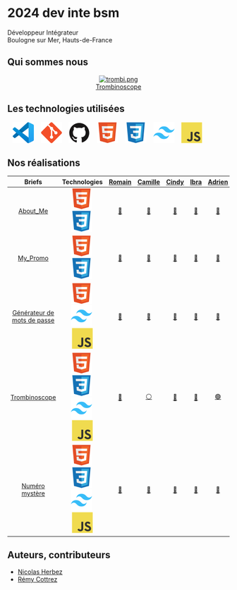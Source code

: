 # 2024 dev inte bsm

Développeur Intégrateur  
Boulogne sur Mer, Hauts-de-France

## Qui sommes nous

<figure>
    <div align="center">
        <a href="https://2024-dev-inte-bsm.github.io/trombi-lt">
            <img src="https://placehold.co/300x200?font=playfair-display&text=?" alt="trombi.png" style="width: 300px !important;">
        </a>
    </div>
    <div align="center">
        <figcaption>
            <a href="https://2024-dev-inte-bsm.github.io/trombi-lt" align="center">Trombinoscope</a>
        </figcaption>
    </div>
</figure>

## Les technologies utilisées

&nbsp;&nbsp;
![img_vscode](./img/vscode.svg)
&nbsp;&nbsp;
![img_git](./img/git.svg)
&nbsp;&nbsp;
![img_github](./img/github.svg)
&nbsp;&nbsp;
![img_html](./img/html.svg)
&nbsp;&nbsp;
![img_css](./img/css.svg)
&nbsp;&nbsp;
![img_tailwind](./img/tailwind.svg)
&nbsp;&nbsp;
![img_javascript](./img/javascript.svg)

## Nos réalisations

| Briefs | Technologies | <a href="https://github.com/Romain-Accary">Romain</a> | <a href="https://github.com/CamilleDev62">Camille</a> | <a href="https://github.com/cindcht">Cindy</a> | <a href="https://github.com/IbraDiouf">Ibra</a> | <a href="https://github.com/AdrienE62">Adrien</a> | <a href="https://github.com/Doryane24">Doryane</a> | <a href="https://github.com/Luzdeveloper">Florian</a> | <a href="https://github.com/gaetanlaurent">Gaëtan</a> | <a href="https://github.com/Jlouvet22">Jonathan</a> | <a href="https://github.com/LeoTellier62">Léo</a> | <a href="https://github.com/VAN-LANCKER-Steeve">Steeve</a> |
| :----: | :----: | :----: | :----: | :----: | :----: | :----: | :----: | :----: | :----: | :----: | :----: | :----: |
| [About_Me](https://github.com/2024-dev-inte-bsm/about_me) | ![img_html](./img/html.svg)&nbsp;![img_css](./img/css.svg)&nbsp; | <a href="https://github.com/2024-dev-inte-bsm/about_me-ra">🔗</a> | <a href="https://github.com/2024-dev-inte-bsm/about_me-cb">🔗</a> | <a href="https://github.com/2024-dev-inte-bsm/about_me-cd">🔗</a> | <a href="https://github.com/2024-dev-inte-bsm/about_me-pid">🔗</a> | <a href="https://github.com/2024-dev-inte-bsm/about_me-ae">🔗</a> | <a href="https://github.com/2024-dev-inte-bsm/about_me-dl">🔗</a> | <a href="https://github.com/2024-dev-inte-bsm/about_me-fl">🔗</a> | <a href="https://github.com/2024-dev-inte-bsm/about_me-gl">🔗</a> | <a href="https://github.com/2024-dev-inte-bsm/about_me-jl">🔗</a> | <a href="https://github.com/2024-dev-inte-bsm/about_me-lt">🔗</a> | <a href="https://github.com/2024-dev-inte-bsm/about_me-sv">🔗</a> |
| [My_Promo](https://github.com/2024-dev-inte-bsm/my_promo) | ![img_html](./img/html.svg)&nbsp;![img_css](./img/css.svg)&nbsp; | <a href="https://github.com/2024-dev-inte-bsm/my_promo-ra">🔗</a> | <a href="https://github.com/2024-dev-inte-bsm/my_promo-cb">🔗</a> | <a href="https://github.com/2024-dev-inte-bsm/my_promo-cd">🔗</a> | <a href="https://github.com/2024-dev-inte-bsm/my_promo-pid">🔗</a> | <a href="https://github.com/2024-dev-inte-bsm/my_promo-ae">🔗</a> | <a href="https://github.com/2024-dev-inte-bsm/my_promo-dl">🔗</a> | <a href="https://github.com/2024-dev-inte-bsm/my_promo-fl">🔗</a> | <a href="https://github.com/2024-dev-inte-bsm/my_promo-gl">🔗</a> | <a href="https://github.com/2024-dev-inte-bsm/my_promo-jl">🔗</a> | <a href="https://github.com/2024-dev-inte-bsm/my_promo-lt">🔗</a> | <a href="https://github.com/2024-dev-inte-bsm/my_promo-sv">🔗</a> |
| [Générateur de mots de passe](https://github.com/2024-dev-inte-bsm/password-generator) | ![img_html](./img/html.svg)&nbsp;![img_tailwind](./img/tailwind.svg)&nbsp;![img_javascript](./img/javascript.svg) | <a href="https://github.com/2024-dev-inte-bsm/password-generator-ra">🔗</a> | <a href="https://github.com/2024-dev-inte-bsm/password-generator-cb">🔗</a> | <a href="https://github.com/2024-dev-inte-bsm/password-generator-cd">🔗</a> | <a href="https://github.com/2024-dev-inte-bsm/password-generator-pid">🔗</a> | <a href="https://github.com/2024-dev-inte-bsm/password-generator-ae">🔗</a> | <a href="https://github.com/2024-dev-inte-bsm/password-generator-dl">🔗</a> | <a href="https://github.com/2024-dev-inte-bsm/password-generator-fl">🔗</a> | <a href="https://github.com/2024-dev-inte-bsm/password-generator-gl">🔗</a> | <a href="https://github.com/2024-dev-inte-bsm/password-generator-jl">🔗</a> | <a href="https://github.com/2024-dev-inte-bsm/password-generator-lt">🔗</a> | <a href="https://github.com/2024-dev-inte-bsm/password-generator-sv">🔗</a> |
| [Trombinoscope](https://github.com/2024-dev-inte-bsm/trombi) | ![img_html](./img/html.svg)&nbsp;![img_css](./img/css.svg)&nbsp;![img_tailwind](./img/tailwind.svg)&nbsp;![img_javascript](./img/javascript.svg) | <a href="https://github.com/2024-dev-inte-bsm/trombi-ra">🔵</a> | <a href="https://github.com/2024-dev-inte-bsm/trombi-fl">⚪</a> | <a href="https://github.com/2024-dev-inte-bsm/trombi-gl">🔴</a> | <a href="https://github.com/2024-dev-inte-bsm/trombi-ra">🔵</a> | <a href="https://github.com/2024-dev-inte-bsm/trombi-ae">🟢</a> | <a href="https://github.com/2024-dev-inte-bsm/trombi-ra">🔵</a> | <a href="https://github.com/2024-dev-inte-bsm/trombi-fl">⚪</a> | <a href="https://github.com/2024-dev-inte-bsm/trombi-gl">🔴</a> | <a href="https://github.com/2024-dev-inte-bsm/trombi-lt">⚫</a> | <a href="https://github.com/2024-dev-inte-bsm/trombi-lt">⚫</a> | <a href="https://github.com/2024-dev-inte-bsm/trombi-ae">🟢</a> |
| [Numéro mystère](https://github.com/2024-dev-inte-bsm/mystery-number) | ![img_html](./img/html.svg)&nbsp;![img_css](./img/css.svg)&nbsp;![img_tailwind](./img/tailwind.svg)&nbsp;![img_javascript](./img/javascript.svg) | <a href="https://github.com/2024-dev-inte-bsm/mystery-number-ra">🔗</a> | <a href="https://github.com/2024-dev-inte-bsm/mystery-number-fl">🔗</a> | <a href="https://github.com/2024-dev-inte-bsm/mystery-number-gl">🔗</a> | <a href="https://github.com/2024-dev-inte-bsm/mystery-number-ra">🔗</a> | <a href="https://github.com/2024-dev-inte-bsm/mystery-number-ae">🔗</a> | <a href="https://github.com/2024-dev-inte-bsm/mystery-number-ra">🔗</a> | <a href="https://github.com/2024-dev-inte-bsm/mystery-number-fl">🔗</a> | <a href="https://github.com/2024-dev-inte-bsm/mystery-number-gl">🔗</a> | <a href="https://github.com/2024-dev-inte-bsm/mystery-number-lt">🔗</a> | <a href="https://github.com/2024-dev-inte-bsm/mystery-number-lt">🔗</a> | <a href="https://github.com/2024-dev-inte-bsm/mystery-number-ae">🔗</a> |

## Auteurs, contributeurs

* [Nicolas Herbez](https://github.com/nicolas-herbez)
* [Rémy Cottrez](https://github.com/RemyCTRZ)
